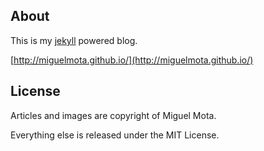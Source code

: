 ## About

This is my [jekyll](https://github.com/mojombo/jekyll/) powered blog.

[http://miguelmota.github.io/](http://miguelmota.github.io/)

## License

Articles and images are copyright of Miguel Mota.

Everything else is released under the MIT License.